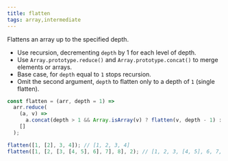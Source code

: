 ```yaml
---
title: flatten
tags: array,intermediate
---
```


Flattens an array up to the specified depth.

- Use recursion, decrementing `depth` by 1 for each level of depth.
- Use `Array.prototype.reduce()` and `Array.prototype.concat()` to merge elements or arrays.
- Base case, for `depth` equal to `1` stops recursion.
- Omit the second argument, `depth` to flatten only to a depth of `1` (single flatten).

```js
const flatten = (arr, depth = 1) =>
  arr.reduce(
    (a, v) =>
      a.concat(depth > 1 && Array.isArray(v) ? flatten(v, depth - 1) : v),
    []
  );
```

```js
flatten([1, [2], 3, 4]); // [1, 2, 3, 4]
flatten([1, [2, [3, [4, 5], 6], 7], 8], 2); // [1, 2, 3, [4, 5], 6, 7, 8]
```
